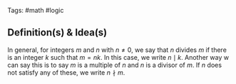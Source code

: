 Tags: #math #logic
## Definition(s) & Idea(s)
In general, for integers $m$ and $n$ with $n\neq 0$, we say that $n$ divides $m$ if there is an integer $k$ such that $m=nk$. In this case, we write $n\mid k$. Another way w can say this is to say $m$ is a multiple of $n$ and $n$ is a divisor of $m$. If $n$ does not satisfy any of these, we write $n\nmid m$.